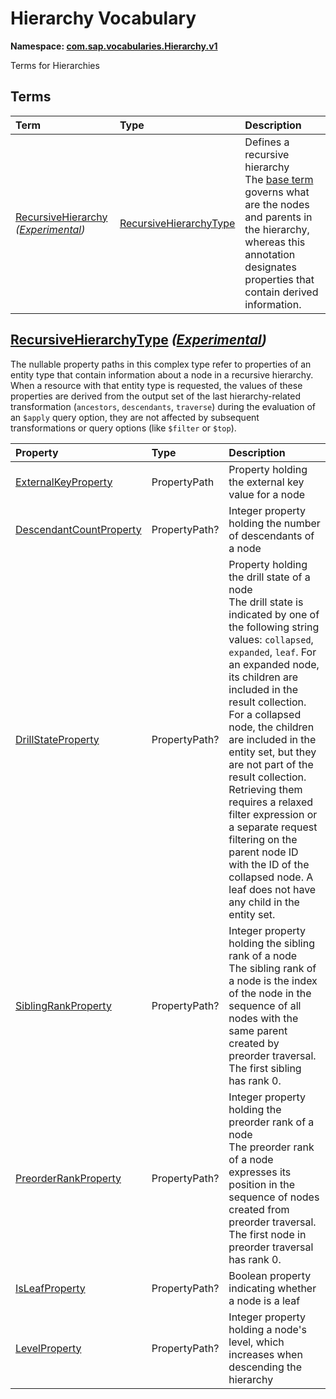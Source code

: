 # Hierarchy Vocabulary
**Namespace: [com.sap.vocabularies.Hierarchy.v1](Hierarchy.xml)**

Terms for Hierarchies


## Terms

Term|Type|Description
:---|:---|:----------
[RecursiveHierarchy](./Hierarchy.xml#L38:~:text=<Term%20Name="-,RecursiveHierarchy,-") *([Experimental](Common.md#Experimental))*|[RecursiveHierarchyType](#RecursiveHierarchyType)|<a name="RecursiveHierarchy"></a>Defines a recursive hierarchy<br>The [base term](https://oasis-tcs.github.io/odata-vocabularies/vocabularies/Org.OData.Aggregation.V1.html#RecursiveHierarchy) governs what are the nodes and parents in the hierarchy, whereas this annotation designates properties that contain derived information.

## <a name="RecursiveHierarchyType"></a>[RecursiveHierarchyType](./Hierarchy.xml#L46:~:text=<ComplexType%20Name="-,RecursiveHierarchyType,-") *([Experimental](Common.md#Experimental))*


The nullable property paths in this complex type refer to properties of an entity type that contain
          information about a node in a recursive hierarchy. When a resource with that entity type is requested,
          the values of these properties are derived from the output set of the last hierarchy-related transformation
          (`ancestors`, `descendants`, `traverse`) during the evaluation of an `$apply` query option,
          they are not affected by subsequent transformations or query options (like `$filter` or `$top`).

Property|Type|Description
:-------|:---|:----------
[ExternalKeyProperty](./Hierarchy.xml#L55:~:text=<ComplexType%20Name="-,RecursiveHierarchyType,-")|PropertyPath|Property holding the external key value for a node
[DescendantCountProperty](./Hierarchy.xml#L58:~:text=<ComplexType%20Name="-,RecursiveHierarchyType,-")|PropertyPath?|Integer property holding the number of descendants of a node
[DrillStateProperty](./Hierarchy.xml#L61:~:text=<ComplexType%20Name="-,RecursiveHierarchyType,-")|PropertyPath?|Property holding the drill state of a node<br>The drill state is indicated by one of the following string values: `collapsed`, `expanded`, `leaf`. For an expanded node, its children are included in the result collection. For a collapsed node, the children are included in the entity set, but they are not part of the result collection. Retrieving them requires a relaxed filter expression or a separate request filtering on the parent node ID with the ID of the collapsed node. A leaf does not have any child in the entity set.
[SiblingRankProperty](./Hierarchy.xml#L65:~:text=<ComplexType%20Name="-,RecursiveHierarchyType,-")|PropertyPath?|Integer property holding the sibling rank of a node<br>The sibling rank of a node is the index of the node in the sequence of all nodes with the same parent created by preorder traversal. The first sibling has rank 0.
[PreorderRankProperty](./Hierarchy.xml#L69:~:text=<ComplexType%20Name="-,RecursiveHierarchyType,-")|PropertyPath?|Integer property holding the preorder rank of a node<br>The preorder rank of a node expresses its position in the sequence of nodes created from preorder traversal. The first node in preorder traversal has rank 0.
[IsLeafProperty](./Hierarchy.xml#L73:~:text=<ComplexType%20Name="-,RecursiveHierarchyType,-")|PropertyPath?|Boolean property indicating whether a node is a leaf
[LevelProperty](./Hierarchy.xml#L76:~:text=<ComplexType%20Name="-,RecursiveHierarchyType,-")|PropertyPath?|Integer property holding a node's level, which increases when descending the hierarchy
